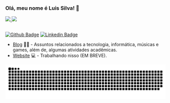 ### Olá, meu nome é Luis Silva! 👋


<div>
    <a href="https://github.com/kallsnake">
    <img height="190em" src="https://github-readme-stats.vercel.app/api?username=kallsnake&show_icons=true&theme=radical&include_all_commits=true&count-private=true"/> 
    <img height="190em" src="https://github-readme-stats.vercel.app/api/top-langs/?username=kallsnake&layout=compact&langs_count=16&theme=radical"/>
</div> 

##
    
[![Github Badge](https://img.shields.io/badge/GitHub-100000?style=for-the-badge&logo=github&logoColor=white)](https://github.com/kallsnake)
[![Linkedin Badge](https://img.shields.io/badge/LinkedIn-0077B5?style=for-the-badge&logo=linkedin&logoColor=white)](https://www.linkedin.com/in/kallsnake/)

    
- [Blog](https://kallsnake.blogspot.com/) ✍🏼 - Assuntos relacionados a tecnologia, informática, músicas e games, além de, algumas atividades acadêmicas.
- [Website](https://kallsnake.github.io/) 💻 - Trabalhando nisso (EM BREVE).



![Snake animation](https://github.com/kallsnake/kallsnake/blob/output/github-contribution-grid-snake.svg)    
    
    
<!--
**KallSnake/KallSnake** is a ✨ _special_ ✨ repository because its `README.md` (this file) appears on your GitHub profile.

Here are some ideas to get you started:

- 🔭 I’m currently working on ...
- 🌱 I’m currently learning ...
- 👯 I’m looking to collaborate on ...
- 🤔 I’m looking for help with ...
- 💬 Ask me about ...
- 📫 How to reach me: ...
- 😄 Pronouns: ...
- ⚡ Fun fact: ...
-->
